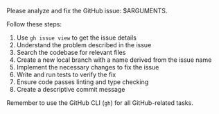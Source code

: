 Please analyze and fix the GitHub issue: $ARGUMENTS.

Follow these steps:

1. Use `gh issue view` to get the issue details
2. Understand the problem described in the issue
3. Search the codebase for relevant files
4. Create a new local branch with a name derived from the issue name
5. Implement the necessary changes to fix the issue
6. Write and run tests to verify the fix
7. Ensure code passes linting and type checking
8. Create a descriptive commit message

Remember to use the GitHub CLI (`gh`) for all GitHub-related tasks.